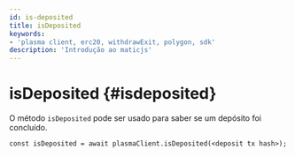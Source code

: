 ```yaml
---
id: is-deposited
title: isDeposited
keywords:
- 'plasma client, erc20, withdrawExit, polygon, sdk'
description: 'Introdução ao maticjs'
---
```


# isDeposited {#isdeposited}

O método `isDeposited` pode ser usado para saber se um depósito foi concluído.

```
const isDeposited = await plasmaClient.isDeposited(<deposit tx hash>);
```
